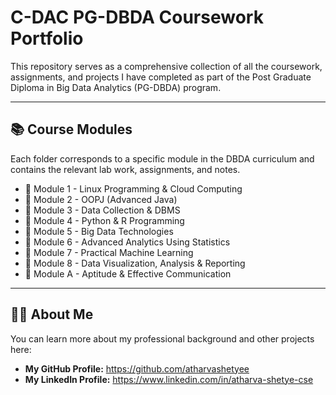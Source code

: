 # C-DAC PG-DBDA Coursework Portfolio

This repository serves as a comprehensive collection of all the coursework, assignments, and projects I have completed as part of the Post Graduate Diploma in Big Data Analytics (PG-DBDA) program.

---

## 📚 Course Modules

Each folder corresponds to a specific module in the DBDA curriculum and contains the relevant lab work, assignments, and notes.

* 📁 Module 1 - Linux Programming & Cloud Computing 
* 📁 Module 2 - OOPJ (Advanced Java) 
* 📁 Module 3 - Data Collection & DBMS 
* 📁 Module 4 - Python & R Programming 
* 📁 Module 5 - Big Data Technologies 
* 📁 Module 6 - Advanced Analytics Using Statistics
* 📁 Module 7 - Practical Machine Learning 
* 📁 Module 8 - Data Visualization, Analysis & Reporting 
* 📁 Module A - Aptitude & Effective Communication 

---

## 🧑‍💻 About Me

You can learn more about my professional background and other projects here:

* **My GitHub Profile:** https://github.com/atharvashetyee
* **My LinkedIn Profile:** https://www.linkedin.com/in/atharva-shetye-cse
